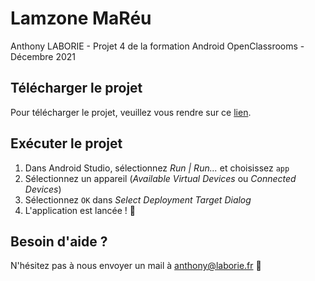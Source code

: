 # Lamzone MaRéu

Anthony LABORIE - Projet 4 de la formation Android
OpenClassrooms - Décembre 2021

## Télécharger le projet
Pour télécharger le projet, veuillez vous rendre sur ce [lien](https://github.com/laborieDev/p4_mareu).

## Exécuter le projet
1. Dans Android Studio, sélectionnez *Run | Run...* et choisissez `app`
2. Sélectionnez un appareil (*Available Virtual Devices* ou *Connected Devices*)
3. Sélectionnez `OK` dans *Select Deployment Target Dialog*
4. L'application est lancée ! 🚀

## Besoin d'aide ?
N'hésitez pas à nous envoyer un mail à [anthony@laborie.fr](mailto:anthony@laborie.fr) 📩